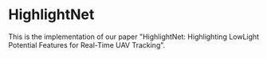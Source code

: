 # HighlightNet
This is the implementation of our paper "HighlightNet: Highlighting LowLight Potential Features for Real-Time UAV Tracking".
